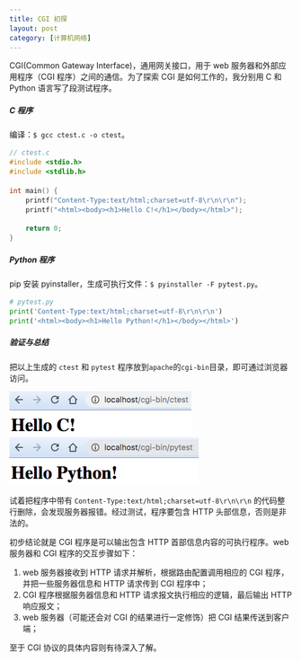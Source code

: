 ```yaml
---
title: CGI 初探
layout: post
category: [计算机网络]
---
```


CGI(Common Gateway Interface)，通用网关接口，用于 web 服务器和外部应用程序（CGI 程序）之间的通信。为了探索 CGI 是如何工作的，我分别用 C 和 Python 语言写了段测试程序。

##### C 程序

编译：`$ gcc ctest.c -o ctest`。

```c
// ctest.c
#include <stdio.h>
#include <stdlib.h>

int main() {
    printf("Content-Type:text/html;charset=utf-8\r\n\r\n");
    printf("<html><body><h1>Hello C!</h1></body></html>");
    
    return 0;
}
```

##### Python 程序

pip 安装 pyinstaller，生成可执行文件：`$ pyinstaller -F pytest.py`。

```python
# pytest.py
print('Content-Type:text/html;charset=utf-8\r\n\r\n')
print('<html><body><h1>Hello Python!</h1></body></html>')
```

##### 验证与总结

把以上生成的 `ctest` 和 `pytest` 程序放到`apache`的`cgi-bin`目录，即可通过浏览器访问。

![ctest](/assets/images/20190802/WX20190802-171644.png)
![pytest](/assets/images/20190802/WX20190802-171607.png)

试着把程序中带有 `Content-Type:text/html;charset=utf-8\r\n\r\n` 的代码整行删除，会发现服务器报错。经过测试，程序要包含 HTTP 头部信息，否则是非法的。

初步结论就是 CGI 程序是可以输出包含 HTTP 首部信息内容的可执行程序。web 服务器和 CGI 程序的交互步骤如下：

1.  web 服务器接收到 HTTP 请求并解析，根据路由配置调用相应的 CGI 程序，并把一些服务器信息和 HTTP 请求传到 CGI 程序中；
2.  CGI 程序根据服务器信息和 HTTP 请求报文执行相应的逻辑，最后输出 HTTP 响应报文；
3.  web 服务器（可能还会对 CGI 的结果进行一定修饰）把 CGI 结果传送到客户端；

至于 CGI 协议的具体内容则有待深入了解。